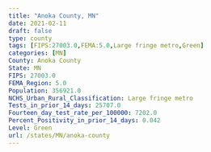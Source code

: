 ```yaml
---
title: "Anoka County, MN"
date: 2021-02-11
draft: false
type: county
tags: [FIPS:27003.0,FEMA:5.0,Large fringe metro,Green]
categories: [MN]
County: Anoka County
State: MN
FIPS: 27003.0
FEMA_Region: 5.0
Population: 356921.0
NCHS_Urban_Rural_Classification: Large fringe metro
Tests_in_prior_14_days: 25707.0
Fourteen_day_test_rate_per_100000: 7202.0
Percent_Positivity_in_prior_14_days: 0.042
Level: Green
url: /states/MN/anoka-county
---
```



